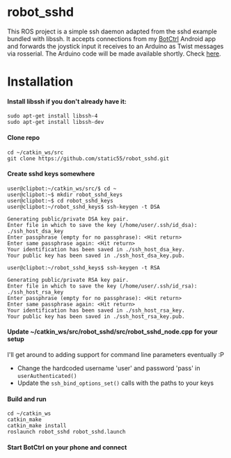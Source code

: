 # robot_sshd
This ROS project is a simple ssh daemon adapted from the sshd example bundled with libssh. It accepts connections from my <a href="https://github.com/static55/BotCtrl">BotCtrl</a> Android app and forwards the joystick input it receives to an Arduino as Twist messages via rosserial. The Arduino code will be made available shortly. Check <a href="https://github.com/static55">here</a>.

# Installation

#### Install libssh if you don't already have it:

`sudo apt-get install libssh-4`<br>
`sudo apt-get install libssh-dev`

#### Clone repo

`cd ~/catkin_ws/src`<br>
`git clone https://github.com/static55/robot_sshd.git`

#### Create sshd keys somewhere

`user@clipbot:~/catkin_ws/src/$ cd ~`<br>
`user@clipbot:~$ mkdir robot_sshd_keys`<br>
`user@clipbot:~$ cd robot_sshd_keys`<br>
`user@clipbot:~/robot_sshd_keys$ ssh-keygen -t DSA`<br>

```
Generating public/private DSA key pair.
Enter file in which to save the key (/home/user/.ssh/id_dsa): ./ssh_host_dsa_key
Enter passphrase (empty for no passphrase): <Hit return>
Enter same passphrase again: <Hit return>
Your identification has been saved in ./ssh_host_dsa_key.
Your public key has been saved in ./ssh_host_dsa_key.pub.
```

`user@clipbot:~/robot_sshd_keys$ ssh-keygen -t RSA`<br>

```
Generating public/private RSA key pair.
Enter file in which to save the key (/home/user/.ssh/id_rsa): ./ssh_host_rsa_key
Enter passphrase (empty for no passphrase): <Hit return>
Enter same passphrase again: <Hit return>
Your identification has been saved in ./ssh_host_rsa_key.
Your public key has been saved in ./ssh_host_rsa_key.pub.
```

#### Update ~/catkin_ws/src/robot_sshd/src/robot_sshd_node.cpp for your setup

I'll get around to adding support for command line parameters eventually :P

* Change the hardcoded username 'user' and password 'pass' in `userAuthenticated()`
* Update the `ssh_bind_options_set()` calls with the paths to your keys

#### Build and run

`cd ~/catkin_ws`<br>
`catkin_make`<br>
`catkin_make install`<br>
`roslaunch robot_sshd robot_sshd.launch`

#### Start BotCtrl on your phone and connect
